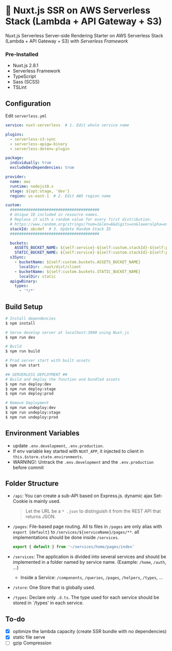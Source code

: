 # 🚀 Nuxt.js SSR on AWS Serverless Stack (Lambda + API Gateway + S3)

Nuxt.js Serverless Server-side Rendering Starter on AWS Serverless Stack (Lambda + API Gateway + S3) with *Serverless Framework*

### Pre-Installed
- Nuxt.js 2.8.1
- Serverless Framework
- TypeScript
- Sass (SCSS)
- TSLint


## Configuration
Edit `serverless.yml`

```yaml
service: nuxt-serverless  # 1. Edit whole service name

plugins:
  - serverless-s3-sync
  - serverless-apigw-binary
  - serverless-dotenv-plugin

package:
  individually: true
  excludeDevDependencies: true

provider:
  name: aws
  runtime: nodejs10.x
  stage: ${opt:stage, 'dev'}
  region: us-east-1  # 2. Edit AWS region name

custom:
  #######################################
  # Unique ID included in resource names.
  # Replace it with a random value for every first distribution.
  # https://www.random.org/strings/?num=1&len=6&digits=on&loweralpha=on&unique=on&format=html&rnd=new
  stackId: abcdef  # 3. Update Random Stack ID
  #######################################

  buckets:
    ASSETS_BUCKET_NAME: ${self:service}-${self:custom.stackId}-${self:provider.stage}-assets
    STATIC_BUCKET_NAME: ${self:service}-${self:custom.stackId}-${self:provider.stage}-static
  s3Sync:
    - bucketName: ${self:custom.buckets.ASSETS_BUCKET_NAME}
      localDir: .nuxt/dist/client
    - bucketName: ${self:custom.buckets.STATIC_BUCKET_NAME}
      localDir: static
  apigwBinary:
    types:
      - '*/*'
```

## Build Setup
```bash
# Install dependencies
$ npm install

# Serve develop server at localhost:3000 using Nuxt.js
$ npm run dev

# Build
$ npm run build

# Prod server start with built assets
$ npm run start

## SERVERLESS DEPLOYMENT ##
# Build and deploy the function and bundled assets
$ npm run deploy:dev
$ npm run deploy:stage
$ npm run deploy:prod

# Remove Deployment
$ npm run undeploy:dev
$ npm run undeploy:stage
$ npm run undeploy:prod
```

## Environment Variables
- update `.env.development`, `.env.production`.
- If env variable key started with `NUXT_APP`, it injected to client in `this.$store.state.environments`.
- WARNING!: Untrack the `.env.development` and the `.env.production` before commit

## Folder Structure
- `/api`: You can create a sub-API based on Express.js. dynamic ajax Set-Cookie is mainly used.
  > Let the URL be a `* .json` to distinguish it from the REST API that returns JSON.
- `/pages`: File-based page routing. All ts files in `/pages` are only alias with `export {default}` to `/services/${serviceName}/pages/**`. all implementations should be done inside `/services`.

  ```typescript
  export { default } from '~/services/home/pages/index'
  ```
- `/services`: The application is divided into several services and should be implemented in a folder named by service name. (Example: `/home`, `/auth`, ...)
  - Inside a Service: `/components`, `/queries`, `/pages`, `/helpers`, `/types`, ...
- `/store`: One Store that is globally used.
- `/types`: Declare only `.d.ts`. The type used for each service should be stored in `/types' in each service.

## To-do
- [x] optimize the lambda capacity (create SSR bundle with no dependencies)
- [x] static file serve
- [ ] gzip Compression
